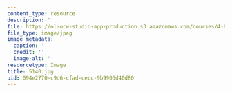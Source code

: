 ```yaml
---
content_type: resource
description: ''
file: https://ol-ocw-studio-app-production.s3.amazonaws.com/courses/4-614-religious-architecture-and-islamic-cultures-fall-2002/094e2770c9d6cfadcecc9b9903d40d80_5140.jpg
file_type: image/jpeg
image_metadata:
  caption: ''
  credit: ''
  image-alt: ''
resourcetype: Image
title: 5140.jpg
uid: 094e2770-c9d6-cfad-cecc-9b9903d40d80
---
```

